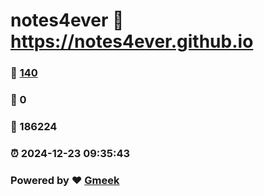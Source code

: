 # notes4ever :link: https://notes4ever.github.io 
### :page_facing_up: [140](https://notes4ever.github.io/tag.html) 
### :speech_balloon: 0 
### :hibiscus: 186224 
### :alarm_clock: 2024-12-23 09:35:43 
### Powered by :heart: [Gmeek](https://github.com/Meekdai/Gmeek)
